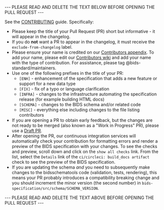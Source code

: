--- PLEASE READ AND DELETE THE TEXT BELOW BEFORE OPENING THE PULL REQUEST ---

See the [CONTRIBUTING](https://github.com/bids-standard/bids-specification/blob/master/CONTRIBUTING.md) guide. Specifically:

- Please keep the title of your Pull Request (PR) short but informative - it will
  appear in the changelog.
- If you do **not** want a PR to appear in the changelog, it must receive the `exclude-from-changelog` label.
- Please ensure your name is credited on our [Contributors appendix](https://github.com/bids-standard/bids-specification/blob/master/src/appendices/contributors.md).
  To add your name, please edit our [Contributors wiki](https://github.com/bids-standard/bids-specification/wiki/Contributors) and add your name with the type of contribution.
  For assistance, please tag @bids-standard/maintainers.
- Use one of the following prefixes in the title of your PR:
  - `[ENH]` - enhancement of the specification that adds a new feature or
    support for a new data type
  - `[FIX]` - fix of a typo or language clarification
  - `[INFRA]` - changes to the infrastructure automating the specification
    release (for example building HTML docs)
  - `[SCHEMA]` - changes to the BIDS schema and/or related code
  - `[MISC]` - everything else including changes to the file listing
    contributors
- If you are opening a PR to obtain early feedback, but the changes
  are not ready to be merged (also known as a "Work in Progress" PR), please
  use a [Draft PR](https://github.blog/2019-02-14-introducing-draft-pull-requests/).
- After opening the PR, our continuous integration services will automatically check your contribution  for formatting errors and render a preview of the BIDS specification with your changes.
  To see the checks and preview, scroll down and click on the `show all checks` link.
  From the list, select the `Details` link of the `ci/circleci: build_docs artifact` check to see the preview of the BIDS specification.
- If you are updating the schema *and* you need to subsequently make changes to the bidsschematools code (validation, tests, rendering), this means your PR probably introduces a compatibility breaking change and you should increment the minor version (the second number) in `bids-specification/src/schema/SCHEMA_VERSION`.

--- PLEASE READ AND DELETE THE TEXT ABOVE BEFORE OPENING THE PULL REQUEST ---
